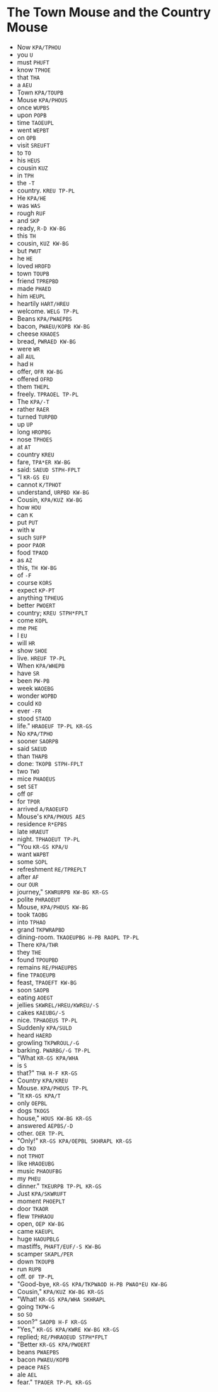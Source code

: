 # The Town Mouse and the Country Mouse

* Now `KPA/TPHOU`
* you `U`
* must `PHUFT`
* know `TPHOE`
* that `THA`
* a `AEU`
* Town `KPA/TOUPB`
* Mouse `KPA/PHOUS`
* once `WUPBS`
* upon `POPB`
* time `TAOEUPL`
* went `WEPBT`
* on `OPB`
* visit `SREUFT`
* to `TO`
* his `HEUS`
* cousin `KUZ`
* in `TPH`
* the `-T`
* country. `KREU TP-PL`
* He `KPA/HE`
* was `WAS`
* rough `RUF`
* and `SKP`
* ready, `R-D KW-BG`
* this `TH`
* cousin, `KUZ KW-BG`
* but `PWUT`
* he `HE`
* loved `HROFD`
* town `TOUPB`
* friend `TPREPBD`
* made `PHAED`
* him `HEUPL`
* heartily `HART/HREU`
* welcome. `WELG TP-PL`
* Beans `KPA/PWAEPBS`
* bacon, `PWAEU/KOPB KW-BG`
* cheese `KHAOES`
* bread, `PWRAED KW-BG`
* were `WR`
* all `AUL`
* had `H`
* offer, `OFR KW-BG`
* offered `OFRD`
* them `THEPL`
* freely. `TPRAOEL TP-PL`
* The `KPA/-T`
* rather `RAER`
* turned `TURPBD`
* up `UP`
* long `HROPBG`
* nose `TPHOES`
* at `AT`
* country `KREU`
* fare, `TPA*ER KW-BG`
* said: `SAEUD STPH-FPLT`
* "I `KR-GS EU`
* cannot `K/TPHOT`
* understand, `URPBD KW-BG`
* Cousin, `KPA/KUZ KW-BG`
* how `HOU`
* can `K`
* put `PUT`
* with `W`
* such `SUFP`
* poor `PAOR`
* food `TPAOD`
* as `AZ`
* this, `TH KW-BG`
* of `-F`
* course `KORS`
* expect `KP-PT`
* anything `TPHEUG`
* better `PWOERT`
* country; `KREU STPH*FPLT`
* come `KOPL`
* me `PHE`
* I `EU`
* will `HR`
* show `SHOE`
* live. `HREUF TP-PL`
* When `KPA/WHEPB`
* have `SR`
* been `PW-PB`
* week `WAOEBG`
* wonder `WOPBD`
* could `KO`
* ever `-FR`
* stood `STAOD`
* life." `HRAOEUF TP-PL KR-GS`
* No `KPA/TPHO`
* sooner `SAORPB`
* said `SAEUD`
* than `THAPB`
* done: `TKOPB STPH-FPLT`
* two `TWO`
* mice `PHAOEUS`
* set `SET`
* off `OF`
* for `TPOR`
* arrived `A/RAOEUFD`
* Mouse's `KPA/PHOUS AES`
* residence `R*EPBS`
* late `HRAEUT`
* night. `TPHAOEUT TP-PL`
* "You `KR-GS KPA/U`
* want `WAPBT`
* some `SOPL`
* refreshment `RE/TPREPLT`
* after `AF`
* our `OUR`
* journey," `SKWRURPB KW-BG KR-GS`
* polite `PHRAOEUT`
* Mouse, `KPA/PHOUS KW-BG`
* took `TAOBG`
* into `TPHAO`
* grand `TKPWRAPBD`
* dining-room. `TKAOEUPBG H-PB RAOPL TP-PL`
* There `KPA/THR`
* they `THE`
* found `TPOUPBD`
* remains `RE/PHAEUPBS`
* fine `TPAOEUPB`
* feast, `TPAOEFT KW-BG`
* soon `SAOPB`
* eating `AOEGT`
* jellies `SKWREL/HREU/KWREU/-S`
* cakes `KAEUBG/-S`
* nice. `TPHAOEUS TP-PL`
* Suddenly `KPA/SULD`
* heard `HAERD`
* growling `TKPWROUL/-G`
* barking. `PWARBG/-G TP-PL`
* "What `KR-GS KPA/WHA`
* is `S`
* that?" `THA H-F KR-GS`
* Country `KPA/KREU`
* Mouse. `KPA/PHOUS TP-PL`
* "It `KR-GS KPA/T`
* only `OEPBL`
* dogs `TKOGS`
* house," `HOUS KW-BG KR-GS`
* answered `AEPBS/-D`
* other. `OER TP-PL`
* "Only!" `KR-GS KPA/OEPBL SKHRAPL KR-GS`
* do `TKO`
* not `TPHOT`
* like `HRAOEUBG`
* music `PHAOUFBG`
* my `PHEU`
* dinner." `TKEURPB TP-PL KR-GS`
* Just `KPA/SKWRUFT`
* moment `PHOEPLT`
* door `TKAOR`
* flew `TPHRAOU`
* open, `OEP KW-BG`
* came `KAEUPL`
* huge `HAOUPBLG`
* mastiffs, `PHAFT/EUF/-S KW-BG`
* scamper `SKAPL/PER`
* down `TKOUPB`
* run `RUPB`
* off. `OF TP-PL`
* "Good-bye, `KR-GS KPA/TKPWAOD H-PB PWAO*EU KW-BG`
* Cousin," `KPA/KUZ KW-BG KR-GS`
* "What! `KR-GS KPA/WHA SKHRAPL`
* going `TKPW-G`
* so `SO`
* soon?" `SAOPB H-F KR-GS`
* "Yes," `KR-GS KPA/KWRE KW-BG KR-GS`
* replied; `RE/PHRAOEUD STPH*FPLT`
* "Better `KR-GS KPA/PWOERT`
* beans `PWAEPBS`
* bacon `PWAEU/KOPB`
* peace `PAES`
* ale `AEL`
* fear." `TPAOER TP-PL KR-GS`
